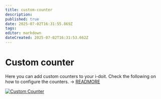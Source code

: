 ```yaml
---
title: custom-counter
description: 
published: true
date: 2025-07-02T16:31:55.869Z
tags: 
editor: markdown
dateCreated: 2025-07-02T16:31:53.662Z
---
```


# Custom counter

Here you can add custom counters to your i-doit. Check the following on how to configure the counters. → [READMORE](../../../basics/custom-counter.md)

[![Custom Counter](../../../assets/images/en/system-administration/administration/predefined-content/custom-counter/1-cc.png)](../../../assets/images/en/system-administration/administration/predefined-content/custom-counter/1-cc.png)
